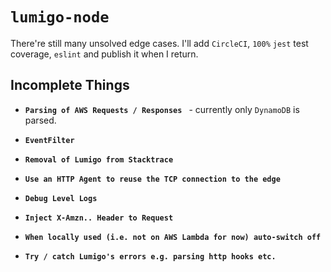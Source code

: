 # **`lumigo-node`**

There're still many unsolved edge cases. I'll add `CircleCI`, `100%` `jest` test
coverage, `eslint` and publish it when I return.


## Incomplete Things

- **`Parsing of AWS Requests / Responses `** - currently only `DynamoDB` is parsed.

- **`EventFilter`**

- **`Removal of Lumigo from Stacktrace`**

- **`Use an HTTP Agent to reuse the TCP connection to the edge`**

- **`Debug Level Logs`**

- **`Inject X-Amzn.. Header to Request`**

- **`When locally used (i.e. not on AWS Lambda for now) auto-switch off`**

- **`Try / catch Lumigo's errors e.g. parsing http hooks etc.`**

